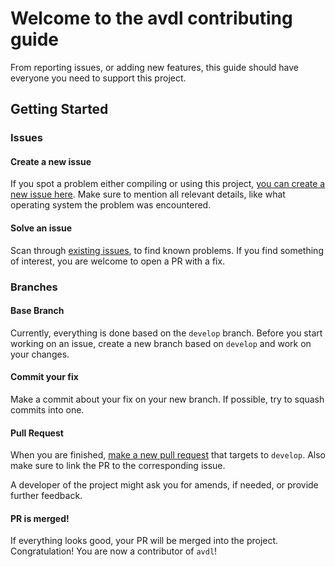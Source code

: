 # Welcome to the avdl contributing guide

From reporting issues, or adding new features, this guide
should have everyone you need to support this project.

## Getting Started

### Issues

#### Create a new issue

If you spot a problem either compiling or using this project,
[you can create a new issue here](https://github.com/tomtsagk/avdl/issues).
Make sure to mention all relevant details, like what operating
system the problem was encountered.

#### Solve an issue

Scan through [existing issues](https://github.com/tomtsagk/avdl/issues),
to find known problems. If you find something of interest, you are welcome
to open a PR with a fix.

### Branches

#### Base Branch

Currently, everything is done based on the `develop` branch.
Before you start working on an issue, create a new branch based
on `develop` and work on your changes.

#### Commit your fix

Make a commit about your fix on your new branch. If possible, try
to squash commits into one.

#### Pull Request

When you are finished, [make a new pull request](https://github.com/tomtsagk/avdl/pulls)
that targets to `develop`. Also make sure to link the PR to the
corresponding issue.

A developer of the project might ask you for amends, if needed, or provide
further feedback.

#### PR is merged!

If everything looks good, your PR will be merged into the project.
Congratulation! You are now a contributor of `avdl`!
